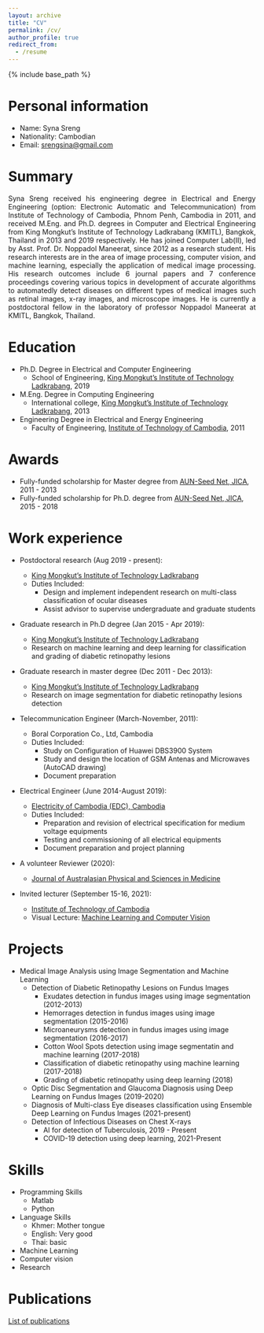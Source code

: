 ```yaml
---
layout: archive
title: "CV"
permalink: /cv/
author_profile: true
redirect_from:
  - /resume
---
```


{% include base_path %}

Personal information 
======
* Name: Syna Sreng
* Nationality: Cambodian
* Email: srengsina@gmail.com

Summary
======
<p align="justify">Syna Sreng received his engineering degree in Electrical and Energy Engineering (option: Electronic Automatic and Telecommunication) from Institute of Technology of Cambodia, Phnom Penh, Cambodia in 2011, and received M.Eng. and Ph.D. degrees in Computer and Electrical Engineering from King Mongkut’s Institute of Technology Ladkrabang (KMITL), Bangkok, Thailand in 2013 and 2019 respectively. He has joined Computer Lab(II), led by Asst. Prof. Dr. Noppadol Maneerat, since 2012 as a research student. His research interests are in the area of image processing, computer vision, and machine learning, especially the application of medical image processing. His research outcomes include 6 journal papers and 7 conference proceedings covering various topics in development of accurate algorithms to automatedly detect diseases on different types of medical images such as retinal images, x-ray images, and microscope images. He is currently a postdoctoral fellow in the laboratory of professor Noppadol Maneerat at KMITL, Bangkok, Thailand.</p>

Education
======

* Ph.D. Degree in Electrical and Computer Engineering 
  * School of Engineering, [King Mongkut’s Institute of Technology Ladkrabang](https://www.kmitl.ac.th/), 2019 
* M.Eng. Degree in Computing Engineering
  * International college, [King Mongkut’s Institute of Technology Ladkrabang](https://www.kmitl.ac.th/), 2013
* Engineering Degree in Electrical and Energy Engineering
  * Faculty of Engineering, [Institute of Technology of Cambodia](https://www.itc.edu.kh/), 2011

Awards
======
* Fully-funded scholarship for Master degree from [AUN-Seed Net, JICA](https://seed-net.org/), 2011 - 2013          
* Fully-funded scholarship for Ph.D. degree from [AUN-Seed Net, JICA](https://seed-net.org/), 2015 - 2018

Work experience
======
* Postdoctoral research (Aug 2019 - present):
  * [King Mongkut’s Institute of Technology Ladkrabang](https://www.kmitl.ac.th/)
  * Duties Included: 
    * Design and implement independent research on multi-class classification of ocular diseases
    * Assist advisor to supervise undergraduate and graduate students 
  
* Graduate research in Ph.D degree (Jan 2015 - Apr 2019):
  * [King Mongkut’s Institute of Technology Ladkrabang](https://www.kmitl.ac.th/)
  * Research on machine learning and deep learning for classification and grading of diabetic retinopathy lesions  

* Graduate research in master degree (Dec 2011 - Dec 2013):
  * [King Mongkut’s Institute of Technology Ladkrabang](https://www.kmitl.ac.th/)
  * Research on image segmentation for diabetic retinopathy lesions detection   

* Telecommunication Engineer (March-November, 2011):
  * Boral Corporation Co., Ltd, Cambodia 
  * Duties Included:
    * Study on Configuration of Huawei DBS3900 System 
    * Study and design the location of GSM Antenas and Microwaves (AutoCAD drawing)  
    * Document preparation 
  
* Electrical Engineer (June 2014-August 2019):
  * [Electricity of Cambodia (EDC), Cambodia](https://www.edc.com.kh/)
  * Duties Included:
    * Preparation and revision of electrical specification for medium voltage equipments  
    * Testing and commissioning of all electrical equipments 
    * Document preparation and project planning

* A volunteer Reviewer (2020):
  * [Journal of Australasian Physical and Sciences in Medicine](https://portal.issn.org/resource/ISSN/0158-9938)

* Invited lecturer (September 15-16, 2021):
  * [Institute of Technology of Cambodia](https://www.itc.edu.kh/)
  * Visual Lecture: [Machine Learning and Computer Vision](https://synasreng.github.io/teaching/)

Projects
======
* Medical Image Analysis using Image Segmentation and Machine Learning
  * Detection of Diabetic Retinopathy Lesions on Fundus Images
    * Exudates detection in fundus images using image segmentation (2012-2013)
    * Hemorrages detection in fundus images using image segmentation (2015-2016)
    * Microaneurysms detection in fundus images using image segmentation (2016-2017)
    * Cotton Wool Spots detection using image segmentatin and machine learning (2017-2018)
    * Classification of diabetic retinopathy using machine learning (2017-2018)
    * Grading of diabetic retinopathy using deep learning (2018)
  * Optic Disc Segmentation and Glaucoma Diagnosis using Deep Learning on Fundus Images (2019-2020)
  * Diagnosis of Multi-class Eye diseases classification using Ensemble Deep Learning on Fundus Images (2021-present)
  * Detection of Infectious Diseases on Chest X-rays
    * AI for detection of Tuberculosis, 2019 - Present
    * COVID-19 detection using deep learning, 2021-Present

Skills
======
* Programming Skills
  * Matlab
  * Python
* Language Skills
  * Khmer: Mother tongue
  * English: Very good
  * Thai: basic 
* Machine Learning
* Computer vision
* Research

Publications
======
  [List of publications](https://synasreng.github.io/publications/) 
  
